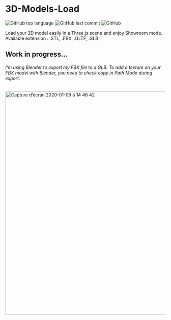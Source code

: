 # 3D-Models-Load

![GitHub top language](https://img.shields.io/github/languages/top/sboez/3D-Models-Load) ![GitHub last commit](https://img.shields.io/github/last-commit/sboez/3D-Models-Load) ![GitHub](https://img.shields.io/badge/completion-50%25-blueviolet)

Load your 3D model easily in a Three.js scene and enjoy Showroom mode.
Available extension : .STL, .FBX, .GLTF, .GLB

## Work in progress...

###### I'm using Blender to export my FBX file to a GLB. To add a texture on your FBX model with Blender, you need to check *copy* in *Path Mode* during export.

[<img width="700" alt="Capture d’écran 2020-01-09 à 14 46 42" src="https://user-images.githubusercontent.com/23494780/72073018-60279200-32ef-11ea-9589-6e1431cb5fea.png">](https://sboez.github.io/3D-Models-Load/)
